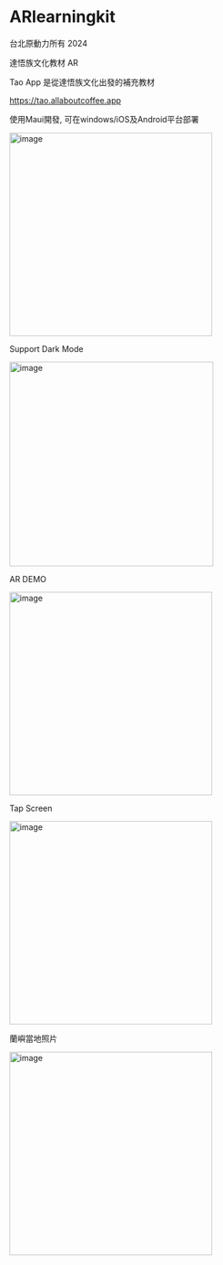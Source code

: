# ARlearningkit
台北原動力所有 2024

達悟族文化教材 AR

Tao App 是從達悟族文化出發的補充教材

https://tao.allaboutcoffee.app

使用Maui開發, 可在windows/iOS及Android平台部署

<img width="356" alt="image" src="https://github.com/user-attachments/assets/6a98d1f1-5ae9-4bce-886e-1a010b577550">

Support Dark Mode

<img width="358" alt="image" src="https://github.com/user-attachments/assets/4c41d714-9453-4fde-8d49-f848eee38c24">

AR DEMO

<img width="356" alt="image" src="https://github.com/user-attachments/assets/9bbf175b-4a0d-4604-8c2a-4998ac1afc96">

Tap Screen

<img width="356" alt="image" src="https://github.com/user-attachments/assets/ae309216-ee41-4ae8-9666-88f66dd79a2d">


蘭嶼當地照片

<img width="356" alt="image" src="https://github.com/user-attachments/assets/2958f151-fd83-4840-99aa-5eb7e479237e">


